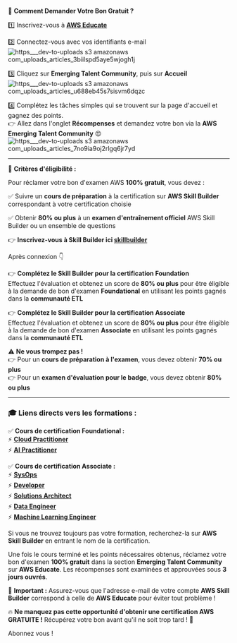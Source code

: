🚀 **Comment Demander Votre Bon Gratuit ?**  

1️⃣ Inscrivez-vous à [**AWS Educate**  ](https://aws.amazon.com/education/awseducate/)

2️⃣ Connectez-vous avec vos identifiants e-mail  
![https___dev-to-uploads s3 amazonaws com_uploads_articles_3biilspd5aye5wjogh1j](https://github.com/user-attachments/assets/03339f2c-3693-4ebf-8603-92755c076c4f)



3️⃣ Cliquez sur **Emerging Talent Community**, puis sur **Accueil**  
![https___dev-to-uploads s3 amazonaws com_uploads_articles_u688eb45s7sisvm6dqzc](https://github.com/user-attachments/assets/8cfc689c-76f6-4c32-8030-d95848686f27)


4️⃣ Complétez les tâches simples qui se trouvent sur la page d'accueil et gagnez des points.  
👉 Allez dans l'onglet **Récompenses** et demandez votre bon via la **AWS Emerging Talent Community** 😍  
![https___dev-to-uploads s3 amazonaws com_uploads_articles_7no9ia9oj2rlgq6jr7yd](https://github.com/user-attachments/assets/e4576e95-c38d-4c0e-a4e7-5dc3b15d4286)


---

🎯 **Critères d'éligibilité :**  

Pour réclamer votre bon d'examen AWS **100% gratuit**, vous devez :  

✅ Suivre un **cours de préparation** à la certification sur **AWS Skill Builder** correspondant à votre certification choisie  

✅ Obtenir **80% ou plus** à un **examen d'entraînement officiel** AWS Skill Builder ou un ensemble de questions  


👉 **Inscrivez-vous à Skill Builder ici [skillbuilder](https://dev.to/nikhil_nareddula_/100-free-certification-voucher-for-foundational-associate-level-1ce8#:~:text=Click%20here%20signup-,skillbuilder,-After%20login%20%F0%9F%91%87)**  

Après connexion 👇  

👉 **Complétez le Skill Builder pour la certification Foundation**  
Effectuez l'évaluation et obtenez un score de **80% ou plus** pour être éligible à la demande de bon d'examen **Foundational** en utilisant les points gagnés dans la **communauté ETL**  

👉 **Complétez le Skill Builder pour la certification Associate**  
Effectuez l'évaluation et obtenez un score de **80% ou plus** pour être éligible à la demande de bon d'examen **Associate** en utilisant les points gagnés dans la **communauté ETL**  

⚠️ **Ne vous trompez pas !**  
👉 Pour un **cours de préparation à l'examen**, vous devez obtenir **70% ou plus**  
👉 Pour un **examen d'évaluation pour le badge**, vous devez obtenir **80% ou plus**  

---

### 🎓 **Liens directs vers les formations :**  

✅ **Cours de certification Foundational :**  
⚡ **[Cloud Practitioner](https://dev.to/nikhil_nareddula_/100-free-certification-voucher-for-foundational-associate-level-1ce8#:~:text=certification%20courses%3A%0A%E2%9A%A1-,Cloud%20Practitioner,-%E2%9A%A1AI%20Practitioner)**  
⚡ **[AI Practitioner](https://lnkd.in/gn3E_p9N)**  

✅ **Cours de certification Associate :**  
⚡ **[SysOps](https://lnkd.in/gY-5vs5y)**  
⚡ **[Developer](https://lnkd.in/gPYsMQSp)**  
⚡ **[Solutions Architect](https://lnkd.in/gBETZBiX)**  
⚡ **[Data Engineer](https://lnkd.in/g7Xf5QWu)**  
⚡ **[Machine Learning Engineer](https://lnkd.in/gvhTbmmZ)**  

Si vous ne trouvez toujours pas votre formation, recherchez-la sur **AWS Skill Builder** en entrant le nom de la certification.  

Une fois le cours terminé et les points nécessaires obtenus, réclamez votre bon d'examen **100% gratuit** dans la section **Emerging Talent Community** sur **AWS Educate**. Les récompenses sont examinées et approuvées sous **3 jours ouvrés**.  

📢 **Important :** Assurez-vous que l'adresse e-mail de votre compte **AWS Skill Builder** correspond à celle de **AWS Educate** pour éviter tout problème !  

🔥 **Ne manquez pas cette opportunité d'obtenir une certification AWS GRATUITE !** Récupérez votre bon avant qu'il ne soit trop tard ! 🚀  

Abonnez vous ! 
